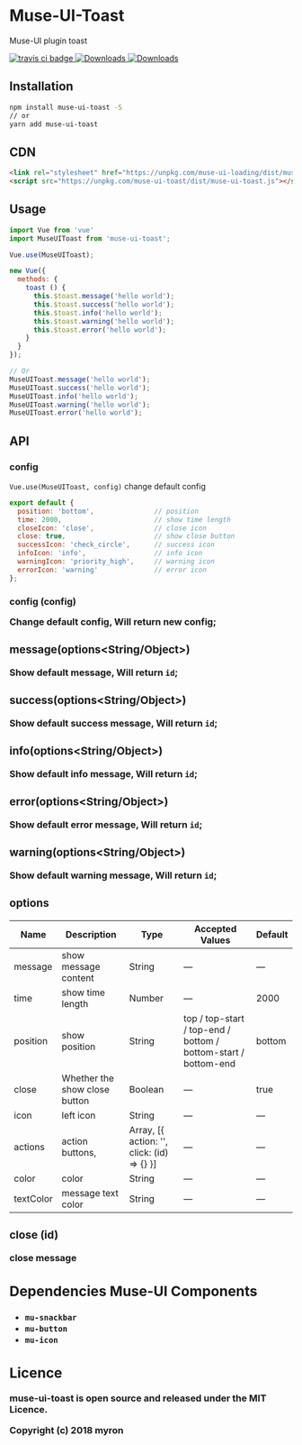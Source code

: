 # Muse-UI-Toast

Muse-UI plugin toast

<a href="https://travis-ci.org/museui/muse-ui-toast">
  <img src="https://img.shields.io/travis/museui/muse-ui-toast.svg" alt="travis ci badge">
</a>
<a href="https://www.npmjs.org/package/muse-ui-toast">
  <img src="https://img.shields.io/npm/v/muse-ui-toast.svg" alt="Downloads">
</a>
<a href="https://npmjs.org/package/muse-ui-toast">
  <img src="https://img.shields.io/npm/dm/muse-ui-toast.svg" alt="Downloads">
</a>

## Installation

```bash
npm install muse-ui-toast -S
// or
yarn add muse-ui-toast
```

## CDN

```html
<link rel="stylesheet" href="https://unpkg.com/muse-ui-loading/dist/muse-ui-toast.all.css"/>
<script src="https://unpkg.com/muse-ui-toast/dist/muse-ui-toast.js"></script>
```

## Usage

```javascript
import Vue from 'vue'
import MuseUIToast from 'muse-ui-toast';

Vue.use(MuseUIToast);

new Vue({
  methods: {
    toast () {
      this.$toast.message('hello world');
      this.$toast.success('hello world');
      this.$toast.info('hello world');
      this.$toast.warning('hello world');
      this.$toast.error('hello world');
    }
  }
});

// Or
MuseUIToast.message('hello world');
MuseUIToast.success('hello world');
MuseUIToast.info('hello world');
MuseUIToast.warning('hello world');
MuseUIToast.error('hello world');
```

## API

### config

`Vue.use(MuseUIToast, config)` change default config

```javascript
export default {
  position: 'bottom',               // position
  time: 2000,                       // show time length
  closeIcon: 'close',               // close icon
  close: true,                      // show close button
  successIcon: 'check_circle',      // success icon
  infoIcon: 'info',                 // info icon
  warningIcon: 'priority_high',     // warning icon
  errorIcon: 'warning'              // error icon
};
```

### config (config<Object>)

Change default config, Will return new config;

### message(options<String/Object>)

Show default message, Will return `id`;

### success(options<String/Object>)

Show default success message, Will return `id`;

### info(options<String/Object>)

Show default info message, Will return `id`;

### error(options<String/Object>)

Show default error message, Will return `id`;

### warning(options<String/Object>)

Show default warning message, Will return `id`;

### options

| Name | Description | Type | Accepted Values | Default |
|------|-------------|------|-----------------|---------|
| message | show message content | String | — | — |
| time | show time length | Number | — | 2000 |
| position | show position | String | top / top-start / top-end / bottom / bottom-start / bottom-end | bottom |
| close | Whether the show close button | Boolean | — | true |
| icon | left icon | String | — | — |
| actions | action buttons,  | Array, [{ action: '', click: (id) => {} }] | — | — |
| color | color | String | — | — |
| textColor | message text color | String | — | — |

### close (id)

close message


## Dependencies Muse-UI Components

* `mu-snackbar`
* `mu-button`
* `mu-icon`

## Licence

muse-ui-toast is open source and released under the MIT Licence.

Copyright (c) 2018 myron
